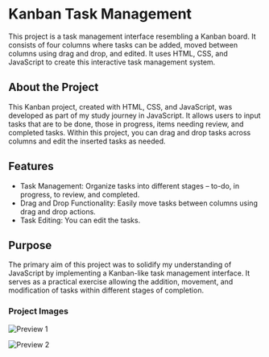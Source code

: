 # Kanban Task Management

This project is a task management interface resembling a Kanban board. It consists of four columns where tasks can be added, moved between columns using drag and drop, and edited. It uses HTML, CSS, and JavaScript to create this interactive task management system.


## About the Project
This Kanban project, created with HTML, CSS, and JavaScript, was developed as part of my study journey in JavaScript. It allows users to input tasks that are to be done, those in progress, items needing review, and completed tasks. Within this project, you can drag and drop tasks across columns and edit the inserted tasks as needed.


## Features
- Task Management: Organize tasks into different stages – to-do, in progress, to review, and completed.
- Drag and Drop Functionality: Easily move tasks between columns using drag  and drop actions.
- Task Editing: You can edit the tasks.


## Purpose
The primary aim of this project was to solidify my understanding of JavaScript by implementing a Kanban-like task management interface. It serves as a practical exercise allowing the addition, movement, and modification of tasks within different stages of completion.



### Project Images

![Preview 1](https://lh3.googleusercontent.com/pw/ABLVV874Zi8-XKyd2X5zjSrQUhyO7RvSCf-k_ClNzB5aKiH6MW-9RVlH4bijAwaKabMGURSAdTs8McLF0DKjjaCUZctfl2G964wWaZww8eusYChEKuniqHv9OwgRVrZ_mtOqt60C2RHZJmmx0Ge4eS1l4ApuGJB1HxrW__bauIHUNRJf7XfVhu-tn76bMkyYFYCNzmkZrumXgXk_k90qbSQyMLFfo48szHHGkDTsrI-SvzzXsoHqLrA8gtM9rWc4-dXgHs1UgzUB6hhmG2SSnxDcq3cyfSn_gfob1yjRag2h28GwFPmitzfHpLjRv-vpcvw_oQp6Xmj8qgc07ZO9YHUvt9lze2-aQLK1BdWIK_YgVSJUhSaFQqQHGM3UEM1iiozbMVB295BLVIGiYjNh11eE_mKI9xYggXzPqU1TGRsOLZfZbTushuVw5wc2P-2uexgco35x2U-wooRkWKw9diqtD-nDVcWeUPwXbtmkoxbhIHzXlvpG4W1E7PFn0Ztw1F2NajaDXTt25aYTO5oyT7tl_LwbAw9Tpf6sGC5mmn3gZs4xD37_w2uH1QpvKUtN0hRh5lsOuPqgtINvlx1tsCDHb0CgAGu6oDfLWRIlSrj2Mu06-HUbajMETTkGbPgop-ybrm1ZIVTTVUgH9Yt7ByUj-A4_zBsmGAQqpWoiCPXfeU4Q0ET67TUU1aY9uwW-NAusnhPYpxoBxGbZjTWE3g0LgoVMN5chWiGoHJpYl-_wm7e-JkpEc_pIW-yzJ2tvlI4BgFP8ambOr4SCQlSeS3n7iOKR1cbYcGX1ANeycXV96_oACLdBirHEuxFl04V9igNEo2TyyfcOhaUVxUDQ9bzEnce5DEPtZ6lUqMzsD_6sbaJBpLaYoQpm2GY4UFOGFyYqiGkuXKzHPUgL-UpqzhYEqZCOAHiaqSJA0r49mxQo5ld61Yxw1GUt_2xJ1M1LmwA2WeLygiatCDw=w1303-h613-s-no-gm?authuser=0)

![Preview 2](https://lh3.googleusercontent.com/pw/ABLVV84xe-OgYxC-mL3xdULrNLC28k_KbfRnS4q491oAjVxzhTDsbZ-tHn8b8k-uW8J6bExUlFBtIpE2ULpzIczcjqDRwqUHksSBlkSuaQpsmNlF-1mXNOam2pGBvKQ2dNWfC4thF4C5GamOokeTJgh9FO-tNQbpjB5K3NUn1xUwwitphqmElzS_QpDJjhUEvomxl0CbOsY_VrH8J52y8guqA4TeqfMv36zLbeY_4oaheSNZSy20fyPdov_HeD4yPJt4WYdJxzrm9e_av3mQsyV_OXjeW8HlLgbOWTMeKtQkXHseF2P0KwYCLb2b5hWoZCcezDFu3HNNA9JkjjbV5KkdmV59C9lwAwkSE8THeFK3XvTPaM88_1wmnGXqRZC351GJomHkt7nzzt_i4_zv50jYjsM9RbbLht3ZCCHdG_WnruEyBjPv2PX7-5PsCXjoLXrQXh73Sh5RdfGR0p2sqvJH6yFZjMOuWy8EkJFx-frUg2QIHH2DKrvB-iy6i1z54hbN29AZi_8tytzG7nx_ooBbvPmTU-bV52yQBEN-RWn70d-HUwCJfjHloWTQiIjqfkXfmoYHXdOrLZbCNma3VwE7B3TCe_x4c5eQTGVOYZYwrpSOC-hua7zjQ_QijEHIBzWcpChzhh1WKcMlF1nKwJDjpKzQEysY6pAHmKzMKXk3jXY4HWyUpRH_uuBr8enCjXqXpxAd8oSfl7cuy5b2_nv9vRbYK_mO45V7VJCOv_UykhHISOHCV8BRWo5OiSfqc68iBCLiaxfiJnHNWOmY_w9TenLM0_KDtgHEoQf6O_m6rvgrztFFY3-XtamJOep9oQSWUzWOetRDgP6Nsd6usibobeZg4nSakkDfe7zX1vpsyTBwo7R9mm8DcEG6-QPOjqGbiwDW_qc9S9uOI7mpgKUcGp_qGgHC6Fvb5W1pTpxkNSYYYSVDdI8B4oCTiO99KLyQwSWNSvHSqW8=w1304-h611-s-no-gm?authuser=0)
